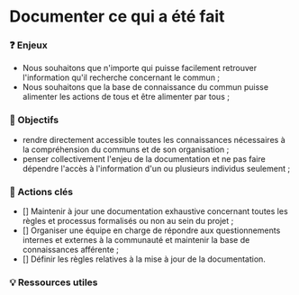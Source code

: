 # Documenter ce qui a été fait

### ❓ Enjeux
* Nous souhaitons que n'importe qui puisse facilement retrouver l'information qu'il recherche concernant le commun ;
* Nous souhaitons que la base de connaissance du commun puisse alimenter les actions de tous et être alimenter par tous ; 


### 🎯 Objectifs
* rendre directement accessible toutes les connaissances nécessaires à la compréhension du communs et de son organisation ;
* penser collectivement l'enjeu de la documentation et ne pas faire dépendre l'accès à l'information d'un ou plusieurs individus seulement ;

### 📑 Actions clés
- [] Maintenir à jour une documentation exhaustive concernant toutes les règles et processus formalisés ou non au sein du projet ;
- [] Organiser une équipe en charge de répondre aux questionnements internes et externes à la communauté et maintenir la base de connaissances afférente ; 
- [] Définir les règles relatives à la mise à jour de la documentation.

### 💡 Ressources utiles


